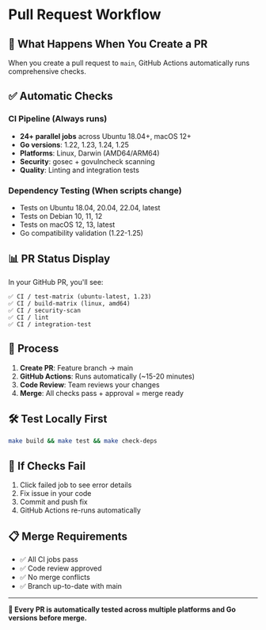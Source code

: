 # Pull Request Workflow

## 🚀 **What Happens When You Create a PR**

When you create a pull request to `main`, GitHub Actions automatically runs comprehensive checks.

## ✅ **Automatic Checks**

### **CI Pipeline** (Always runs)
- **24+ parallel jobs** across Ubuntu 18.04+, macOS 12+
- **Go versions**: 1.22, 1.23, 1.24, 1.25
- **Platforms**: Linux, Darwin (AMD64/ARM64)
- **Security**: gosec + govulncheck scanning
- **Quality**: Linting and integration tests

### **Dependency Testing** (When scripts change)
- Tests on Ubuntu 18.04, 20.04, 22.04, latest
- Tests on Debian 10, 11, 12
- Tests on macOS 12, 13, latest
- Go compatibility validation (1.22-1.25)

## 📊 **PR Status Display**

In your GitHub PR, you'll see:
```
✅ CI / test-matrix (ubuntu-latest, 1.23)
✅ CI / build-matrix (linux, amd64)
✅ CI / security-scan
✅ CI / lint
✅ CI / integration-test
```

## 🔄 **Process**

1. **Create PR**: Feature branch → main
2. **GitHub Actions**: Runs automatically (~15-20 minutes)
3. **Code Review**: Team reviews your changes
4. **Merge**: All checks pass + approval = merge ready

## 🛠️ **Test Locally First**

```bash
make build && make test && make check-deps
```

## 🚨 **If Checks Fail**

1. Click failed job to see error details
2. Fix issue in your code
3. Commit and push fix
4. GitHub Actions re-runs automatically

## 📋 **Merge Requirements**

- ✅ All CI jobs pass
- ✅ Code review approved
- ✅ No merge conflicts
- ✅ Branch up-to-date with main

---

**🎯 Every PR is automatically tested across multiple platforms and Go versions before merge.**